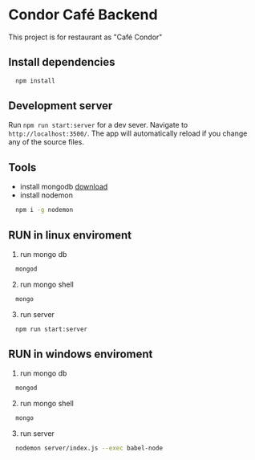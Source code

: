 # Condor Café Backend

This project is for restaurant as "Café Condor"

## Install dependencies
```sh
  npm install
```

## Development server

Run `npm run start:server` for a dev sever. Navigate to `http://localhost:3500/`.
The app will automatically reload if you change any of the source files.

## Tools
  - install mongodb [download](https://www.mongodb.com/download-center#community)
  - install nodemon
  ```sh
    npm i -g nodemon
  ```
## RUN in linux enviroment

1. run mongo db
```sh
  mongod
```
2. run mongo shell
```sh
  mongo
```
3. run server
```sh
  npm run start:server
```

## RUN in windows enviroment

1. run mongo db
```sh
  mongod
```
2. run mongo shell
```sh
  mongo
```
3. run server
```sh
  nodemon server/index.js --exec babel-node
```